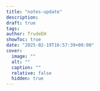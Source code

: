 ```yaml
---
title: "notes-update"
description: 
draft: true
tags: 
author: TrudeEH
showToc: true
date: "2025-02-19T16:57:39+00:00"
cover:
  image: ""
  alt: ""
  caption: ""
  relative: false
  hidden: true
---
```

